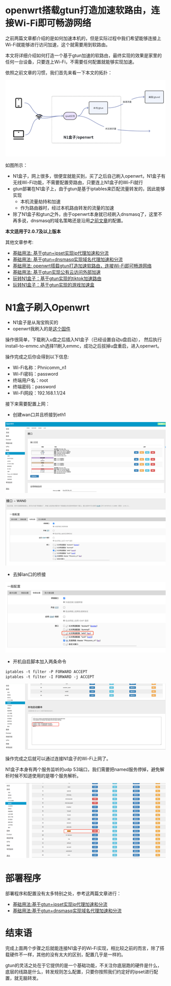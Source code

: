# openwrt搭载gtun打造加速软路由，连接Wi-Fi即可畅游网络
之前两篇文章都介绍的是如何加速本机的，但是实际过程中我们希望能够连接上Wi-Fi就能够进行访问加速，这个就需要用到软路由。

本文将详细介绍如何打造一个基于gtun加速的软路由，最终实现的效果是家里的任何一台设备，只要连上Wi-Fi，不需要任何配置就能够实现加速。

依照之前文章的习惯，我们首先来看一下本文的拓扑：

![img.png](assets/softroute_acc_topology.png)

如图所示：
- N1盒子，网上很多，很便宜就能买到，买了之后自己刷入openwrt，N1盒子有无线Wi-Fi功能，不需要配置旁路由，只要连上N1盒子的Wi-Fi就行
- gtun部署在N1盒子上，由于gtun是基于iptables来匹配流量转发的，因此能够实现
  - 本机流量劫持和加速
  - 作为路由器时，经过本机路由转发的流量的加速
- 除了N1盒子和gtun之外，由于openwrt本身就已经刷入dnsmasq了，这里不再多说，dnsmasq的域名策略还是沿用[之前文章](基础用法:基于gtun+dnsmasq实现域名代理加速和分流.md)的配置。

**本文适用于2.0.7及以上版本**

其他文章参考:

- [基础用法: 基于gtun+ipset实现ip代理加速和分流](./基础用法:基于gtun+ipset实现ip代理加速和分流.md)
- [基础用法: 基于gtun+dnsmasq实现域名代理加速和分流](./基础用法:基于gtun+dnsmasq实现域名代理加速和分流.md)
- [基础用法: openwrt搭载gtun打造加速软路由，连接Wi-Fi即可畅游网络](./基础用法:openwrt搭载gtun打造加速软路由，连接Wi-Fi即可畅游网络.md)
- [基础用法: 基于gtun实现公有云访问外部加速](./基础用法:基于gtun实现公有云访问外部加速.md)
- [玩转N1盒子：基于gtun实现的tiktok加速路由](./玩转N1盒子:基于gtun实现的tiktok加速路由.md)
- [玩转N1盒子：基于gtun实现的游戏加速盒](./玩转N1盒子:基于gtun实现的游戏加速盒.md)

# N1盒子刷入Openwrt
- N1盒子是从淘宝购买的
- openwrt我刷入的是[这个固件](https://github.com/ophub/flippy-openwrt-actions/releases/download/OpenWrt_lede_save_2024.04/openwrt_s905d_n1_R24.2.2_k5.15.152-flippy-88+o.img.gz)

操作很简单，下载刷入u盘之后插入N1盒子（已经设置自动u盘启动），
然后执行install-to-emmc.sh选择11刷入emmc，成功之后拔掉u盘重启，进入openwrt。

操作完成之后你会得到以下信息: 
- Wi-Fi名称：Phnicomm_n1
- Wi-Fi密码：password
- 终端用户名：root
- 终端密码：password
- Wi-Fi网段：192.168.1.1/24

接下来需要配置上网：
- 创建wan口并且桥接到eth1

![img.png](assets/softroute_acc_step1.png)

![img_1.png](assets/softroute_acc_step2.png)

- 去掉lan口的桥接

![img_2.png](assets/softroute_acc_step3.png)

- 开机自启脚本加入两条命令
```shell
iptables -t filter -P FORWARD ACCEPT
iptables -t filter -I FORWARD -j ACCEPT
```
![img_3.png](assets/softroute_acc_step4.png)

操作完成之后就可以通过连接N1盒子的Wi-Fi上网了。

N1盒子本身有两个服务监听的udp 53端口，我们需要把named服务停掉，避免解析时候不知道使用的是哪个服务解析。

![img_4.png](assets/softroute_acc_step5.png)

# 部署程序
部署程序和配置没有太多特别之处，参考这两篇文章进行：

- [基础用法:基于gtun+ipset实现ip代理加速和分流](./基础用法:基于gtun+ipset实现ip代理加速和分流.md)
- [基础用法:基于gtun+dnsmasq实现域名代理加速和分流](./基础用法:基于gtun+dnsmasq实现域名代理加速和分流.md)

# 结束语
完成上面两个步骤之后就能连接N1盒子的Wi-Fi实现，相比较之前的而言，除了搭载硬件不一样，其他的没有太大的区别，配置几乎是一样的。

gtun的灵活之处在于它提供的是一个基础功能，不关注你底层跑的硬件是什么，
底层的线路是什么，转发规则怎么配置，只要你按照我们约定好的ipset进行配置，就无脑转发。
